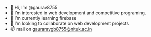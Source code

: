 - 👋 Hi, I’m @gaurav8755
- 👀 I’m interested in web development and competitive programing.
- 🌱 I’m currently learning firebase
- 💞️ I’m looking to collaborate on web development projects
- 📫 mail on gauraravgb8755@nituk.ac.in


